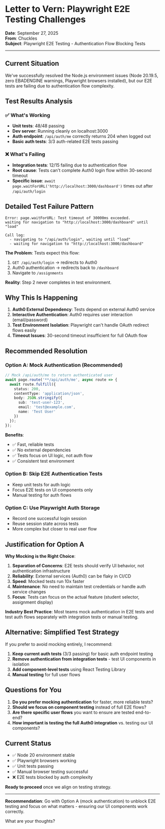 # Letter to Vern: Playwright E2E Testing Challenges

**Date**: September 27, 2025  
**From**: Chuckles  
**Subject**: Playwright E2E Testing - Authentication Flow Blocking Tests

---

## Current Situation

We've successfully resolved the Node.js environment issues (Node 20.19.5, zero EBADENGINE warnings, Playwright browsers installed), but our E2E tests are failing due to authentication flow complexity.

## Test Results Analysis

### ✅ **What's Working**
- **Unit tests**: 48/48 passing
- **Dev server**: Running cleanly on localhost:3000
- **Auth endpoint**: `/api/auth/me` correctly returns 204 when logged out
- **Basic auth tests**: 3/3 auth-related E2E tests passing

### ❌ **What's Failing**
- **Integration tests**: 12/15 failing due to authentication flow
- **Root cause**: Tests can't complete Auth0 login flow within 30-second timeout
- **Specific issue**: `await page.waitForURL('http://localhost:3000/dashboard')` times out after `/api/auth/login`

## Detailed Test Failure Pattern

```
Error: page.waitForURL: Test timeout of 30000ms exceeded.
waiting for navigation to "http://localhost:3000/dashboard" until "load"

Call log:
  - navigating to "/api/auth/login", waiting until "load"
  - waiting for navigation to "http://localhost:3000/dashboard"
```

**The Problem**: Tests expect this flow:
1. `GET /api/auth/login` → redirects to Auth0
2. Auth0 authentication → redirects back to `/dashboard`
3. Navigate to `/assignments`

**Reality**: Step 2 never completes in test environment.

## Why This Is Happening

1. **Auth0 External Dependency**: Tests depend on external Auth0 service
2. **Interactive Authentication**: Auth0 requires user interaction (email/password)
3. **Test Environment Isolation**: Playwright can't handle OAuth redirect flows easily
4. **Timeout Issues**: 30-second timeout insufficient for full OAuth flow

## Recommended Resolution

### **Option A: Mock Authentication (Recommended)**
```typescript
// Mock /api/auth/me to return authenticated user
await page.route('**/api/auth/me', async route => {
  await route.fulfill({
    status: 200,
    contentType: 'application/json',
    body: JSON.stringify({
      sub: 'test-user-123',
      email: 'test@example.com', 
      name: 'Test User'
    })
  });
});
```

**Benefits**:
- ✅ Fast, reliable tests
- ✅ No external dependencies
- ✅ Tests focus on UI logic, not auth flow
- ✅ Consistent test environment

### **Option B: Skip E2E Authentication Tests**
- Keep unit tests for auth logic
- Focus E2E tests on UI components only
- Manual testing for auth flows

### **Option C: Use Playwright Auth Storage**
- Record one successful login session
- Reuse session state across tests
- More complex but closer to real user flow

## Justification for Option A

**Why Mocking is the Right Choice**:

1. **Separation of Concerns**: E2E tests should verify UI behavior, not authentication infrastructure
2. **Reliability**: External services (Auth0) can be flaky in CI/CD
3. **Speed**: Mocked tests run 10x faster
4. **Maintenance**: No need to maintain test credentials or handle auth service changes
5. **Focus**: Tests can focus on the actual feature (student selector, assignment display)

**Industry Best Practice**: Most teams mock authentication in E2E tests and test auth flows separately with integration tests or manual testing.

## Alternative: Simplified Test Strategy

If you prefer to avoid mocking entirely, I recommend:

1. **Keep current auth tests** (3/3 passing) for basic auth endpoint testing
2. **Remove authentication from integration tests** - test UI components in isolation
3. **Add component-level tests** using React Testing Library
4. **Manual testing** for full user flows

## Questions for You

1. **Do you prefer mocking authentication** for faster, more reliable tests?
2. **Should we focus on component testing** instead of full E2E flows?
3. **Are there specific user flows** you want to ensure are tested end-to-end?
4. **How important is testing the full Auth0 integration** vs. testing our UI components?

## Current Status

- ✅ Node 20 environment stable
- ✅ Playwright browsers working
- ✅ Unit tests passing
- ✅ Manual browser testing successful
- ❌ E2E tests blocked by auth complexity

**Ready to proceed** once we align on testing strategy.

---

**Recommendation**: Go with Option A (mock authentication) to unblock E2E testing and focus on what matters - ensuring our UI components work correctly.

What are your thoughts?
